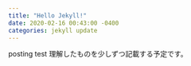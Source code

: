 ```yaml
---
title: "Hello Jekyll!"
date: 2020-02-16 00:43:00 -0400
categories: jekyll update
---
```

posting test
理解したものを少しずつ記載する予定です。
